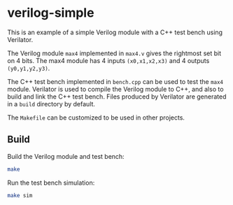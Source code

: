 
# verilog-simple

This is an example of a simple Verilog module with a C++ test bench using 
Verilator.

The Verilog module `max4` implemented in `max4.v` gives the rightmost set bit 
on 4 bits.
The max4 module has 4 inputs `(x0,x1,x2,x3)` and 4 outputs `(y0,y1,y2,y3)`.

The C++ test bench implemented in `bench.cpp` can be used to test the 
`max4` module.
Verilator is used to compile the Verilog module to C++, and also to
build and link the C++ test bench. Files produced by Verilator are generated
in a `build` directory by default.

The `Makefile` can be customized to be used in other projects.

## Build

Build the Verilog module and test bench:
```bash
make
```

Run the test bench simulation:
```bash
make sim
```
